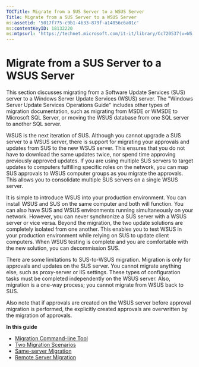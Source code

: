 ```yaml
---
TOCTitle: Migrate from a SUS Server to a WSUS Server
Title: Migrate from a SUS Server to a WSUS Server
ms:assetid: '5017f775-c9b1-4b33-879f-a14056c6a01c'
ms:contentKeyID: 18132220
ms:mtpsurl: 'https://technet.microsoft.com/it-it/library/Cc720537(v=WS.10)'
---
```


Migrate from a SUS Server to a WSUS Server
==========================================

This section discusses migrating from a Software Update Services (SUS) server to a Windows Server Update Services (WSUS) server. The "Windows Server Update Services Operations Guide" includes other types of migration documentation, such as migrating from MSDE or WMSDE to Microsoft SQL Server, or moving the WSUS database from one SQL server to another SQL server.

WSUS is the next iteration of SUS. Although you cannot upgrade a SUS server to a WSUS server, there is support for migrating your approvals and updates from SUS to the new WSUS server. This ensures that you do not have to download the same updates twice, nor spend time approving previously approved updates. If you are using multiple SUS servers to target updates to computers fulfilling specific roles on the network, you can map SUS approvals to WSUS computer groups as you migrate the approvals. This allows you to consolidate multiple SUS servers on a single WSUS server.

It is simple to introduce WSUS into your production environment. You can install WSUS and SUS on the same computer and both will function. You can also have SUS and WSUS environments running simultaneously on your network. However, you can never synchronize a SUS server with a WSUS server or vice versa. Beyond the migration, the two update solutions are completely isolated from one another. This enables you to test WSUS in your production environment while relying on SUS to update client computers. When WSUS testing is complete and you are comfortable with the new solution, you can decommission SUS.

There are some limitations to SUS-to-WSUS migration. Migration is only for approvals and updates on the SUS server. You cannot migrate anything else, such as proxy-server or IIS settings. These types of configuration tasks must be completed independently on the WSUS server. Also, migration is a one-way process; you cannot migrate from WSUS back to SUS.

Also note that if approvals are created on the WSUS server before approval migration is performed, the explicitly created approvals are overwritten by the migration of approvals.

**In this guide**

-   [Migration Command-line Tool](https://technet.microsoft.com/c06eceaf-a4f6-4b74-a694-75960fdf706b)
-   [Two Migration Scenarios](https://technet.microsoft.com/b9364d1d-d69b-45e3-9955-01b3fa167bae)
-   [Same-server Migration](https://technet.microsoft.com/ed65a383-a76a-4f6d-b83b-5d48c62ae253)
-   [Remote Server Migration](https://technet.microsoft.com/30e04407-0d2a-4e28-983e-b2a82e5fa411)
